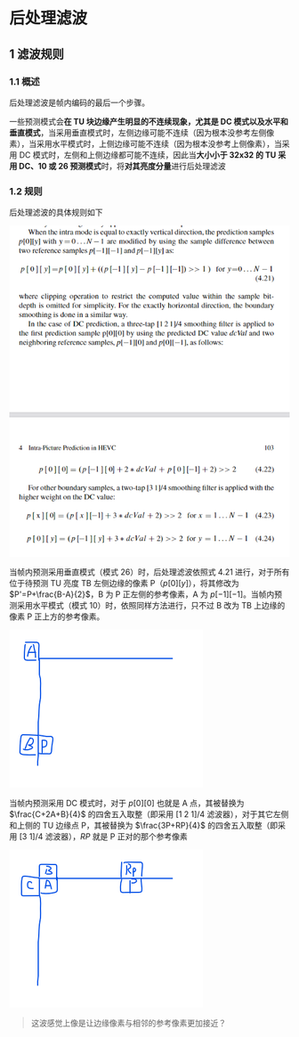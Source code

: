 # 后处理滤波

## 1 滤波规则

### 1.1 概述

后处理滤波是帧内编码的最后一个步骤。

一些预测模式会**在 TU 块边缘产生明显的不连续现象，尤其是 DC 模式以及水平和垂直模式**，当采用垂直模式时，左侧边缘可能不连续（因为根本没参考左侧像素），当采用水平模式时，上侧边缘可能不连续（因为根本没参考上侧像素），当采用 DC 模式时，左侧和上侧边缘都可能不连续，因此当**大小小于 32x32 的 TU 采用 DC、10 或 26 预测模式**时，将**对其亮度分量**进行后处理滤波

### 1.2 规则

后处理滤波的具体规则如下

![后处理滤波_81632](markdown_images/%E5%90%8E%E5%A4%84%E7%90%86%E6%BB%A4%E6%B3%A2_81632.png)

当帧内预测采用垂直模式（模式 26）时，后处理滤波依照式 4.21 进行，对于所有位于待预测 TU 亮度 TB 左侧边缘的像素 P（$p[0][y]$），将其修改为 $P'=P+\frac{B-A}{2}$，B 为 P 正左侧的参考像素，A 为 $p[-1][-1]$。当帧内预测采用水平模式（模式 10）时，依照同样方法进行，只不过 B 改为 TB 上边缘的像素 P 正上方的参考像素。

![后处理滤波_47712](markdown_images/%E5%90%8E%E5%A4%84%E7%90%86%E6%BB%A4%E6%B3%A2_47712.png)

当帧内预测采用 DC 模式时，对于 $p[0][0]$ 也就是 A 点，其被替换为 $\frac{C+2A+B}{4}$ 的四舍五入取整（即采用 [1 2 1]/4 滤波器），对于其它左侧和上侧的 TU 边缘点 P，其被替换为 $\frac{3P+RP}{4}$ 的四舍五入取整（即采用 [3 1]/4 滤波器），$RP$ 就是 P 正对的那个参考像素

![后处理滤波_94848](markdown_images/%E5%90%8E%E5%A4%84%E7%90%86%E6%BB%A4%E6%B3%A2_94848.png)

> 这波感觉上像是让边缘像素与相邻的参考像素更加接近？